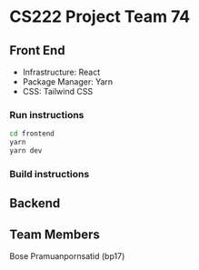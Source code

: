 # CS222 Project Team 74

## Front End
- Infrastructure: React
- Package Manager: Yarn
- CSS: Tailwind CSS

### Run instructions
```bash
cd frontend
yarn
yarn dev
```

### Build instructions

## Backend


## Team Members
Bose Pramuanpornsatid (bp17)